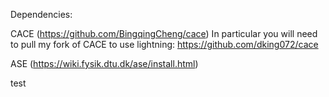 Dependencies:

CACE (https://github.com/BingqingCheng/cace)
In particular you will need to pull my fork of CACE to use lightning:
https://github.com/dking072/cace

ASE (https://wiki.fysik.dtu.dk/ase/install.html)

test

